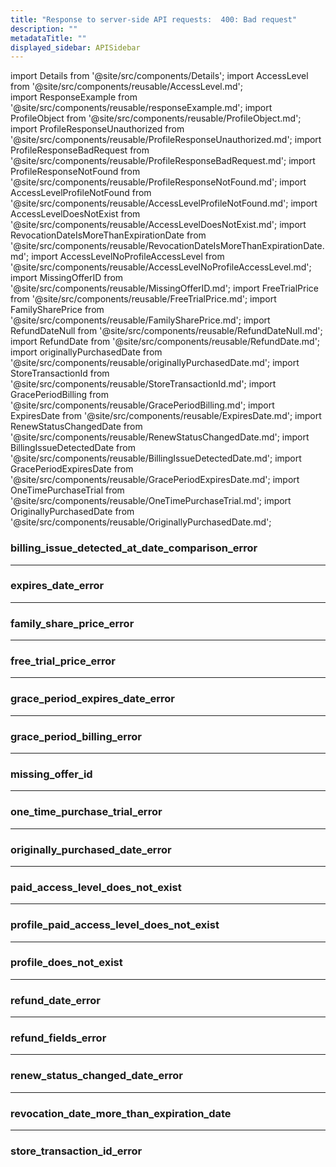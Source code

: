 ```yaml
---
title: "Response to server-side API requests:  400: Bad request"
description: ""
metadataTitle: ""
displayed_sidebar: APISidebar
---
```


<!--- api-responses.md --->

import Details from '@site/src/components/Details'; 
import AccessLevel from '@site/src/components/reusable/AccessLevel.md';  
import ResponseExample from '@site/src/components/reusable/responseExample.md';
import ProfileObject from '@site/src/components/reusable/ProfileObject.md';  
import ProfileResponseUnauthorized from '@site/src/components/reusable/ProfileResponseUnauthorized.md';
import ProfileResponseBadRequest from '@site/src/components/reusable/ProfileResponseBadRequest.md';
import ProfileResponseNotFound from '@site/src/components/reusable/ProfileResponseNotFound.md';
import AccessLevelProfileNotFound from '@site/src/components/reusable/AccessLevelProfileNotFound.md';
import AccessLevelDoesNotExist from '@site/src/components/reusable/AccessLevelDoesNotExist.md';
import RevocationDateIsMoreThanExpirationDate from '@site/src/components/reusable/RevocationDateIsMoreThanExpirationDate.md';
import AccessLevelNoProfileAccessLevel from '@site/src/components/reusable/AccessLevelNoProfileAccessLevel.md';
import MissingOfferID from '@site/src/components/reusable/MissingOfferID.md';
import FreeTrialPrice from '@site/src/components/reusable/FreeTrialPrice.md'; 
import FamilySharePrice from '@site/src/components/reusable/FamilySharePrice.md'; 
import RefundDateNull from '@site/src/components/reusable/RefundDateNull.md'; 
import RefundDate from '@site/src/components/reusable/RefundDate.md';
import originallyPurchasedDate from '@site/src/components/reusable/originallyPurchasedDate.md';
import StoreTransactionId from '@site/src/components/reusable/StoreTransactionId.md';
import GracePeriodBilling from '@site/src/components/reusable/GracePeriodBilling.md';
import ExpiresDate from '@site/src/components/reusable/ExpiresDate.md';
import RenewStatusChangedDate from '@site/src/components/reusable/RenewStatusChangedDate.md';
import BillingIssueDetectedDate from '@site/src/components/reusable/BillingIssueDetectedDate.md';
import GracePeriodExpiresDate from '@site/src/components/reusable/GracePeriodExpiresDate.md';
import OneTimePurchaseTrial from '@site/src/components/reusable/OneTimePurchaseTrial.md';
import OriginallyPurchasedDate from '@site/src/components/reusable/OriginallyPurchasedDate.md';



### billing_issue_detected_at_date_comparison_error

<BillingIssueDetectedDate />

---

### expires_date_error

<ExpiresDate />

---

### family_share_price_error

<FamilySharePrice />

---

### free_trial_price_error

<FreeTrialPrice />

---

### grace_period_expires_date_error

<GracePeriodExpiresDate />

---

### grace_period_billing_error

<GracePeriodBilling />

---

### missing_offer_id

<MissingOfferID />

---

### one_time_purchase_trial_error

<OneTimePurchaseTrial />

---

### originally_purchased_date_error

<OriginallyPurchasedDate />

---

### paid_access_level_does_not_exist

<AccessLevelDoesNotExist />

---

### profile_paid_access_level_does_not_exist

<AccessLevelNoProfileAccessLevel />

---

### profile_does_not_exist

<AccessLevelProfileNotFound /> 

---

### refund_date_error

<RefundDate />

---

### refund_fields_error

<RefundDateNull />

---

### renew_status_changed_date_error

<RenewStatusChangedDate />

---

### revocation_date_more_than_expiration_date

<RevocationDateIsMoreThanExpirationDate />

---

### store_transaction_id_error

<StoreTransactionId />
